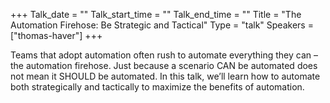 +++
Talk_date = ""
Talk_start_time = ""
Talk_end_time = ""
Title = "The Automation Firehose: Be Strategic and Tactical"
Type = "talk"
Speakers = ["thomas-haver"]
+++

Teams that adopt automation often rush to automate everything they can – the automation firehose. Just because a scenario CAN be automated does not mean it SHOULD be automated. In this talk, we’ll learn how to automate both strategically and tactically to maximize the benefits of automation.